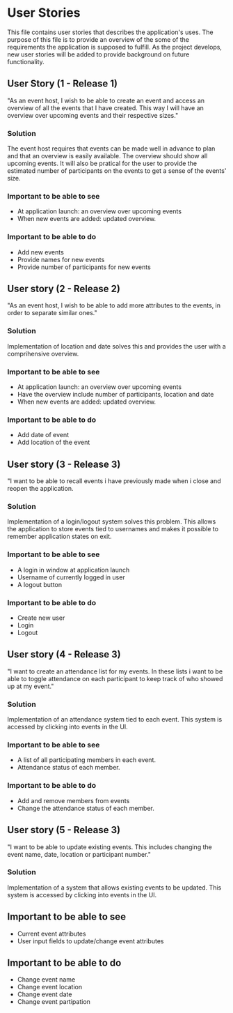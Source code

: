 # User Stories

This file contains user stories that describes the application's uses. The purpose of this file is to provide an overview of the some of the requirements the application is supposed to fulfill. As the project develops, new user stories will be added to provide background on future functionality.  

## User Story (1 - Release 1)

"As an event host, I wish to be able to create an event and access an overview of all the events that I have created. This way I will have an overview over upcoming events and their respective sizes."

### Solution

The event host requires that events can be made well in advance to plan and that an overview is easily available. The overview should show all upcoming events. It will also be pratical for the user to provide the estimated number of participants on the events to get a sense of the events' size.

### Important to be able to see

- At application launch: an overview over upcoming events
- When new events are added: updated overview.

### Important to be able to do

- Add new events
- Provide names for new events
- Provide number of participants for new events

## User story (2 - Release 2)

"As an event host, I wish to be able to add more attributes to the events, in order to separate similar ones."

### Solution

Implementation of location and date solves this and provides the user with a comprihensive overview.

### Important to be able to see

- At application launch: an overview over upcoming events
- Have the overview include number of participants, location and date
- When new events are added: updated overview.

### Important to be able to do

- Add date of event
- Add location of the event

## User story (3 - Release 3)

"I want to be able to recall events i have previously made when i close and reopen the application.

### Solution

Implementation of a login/logout system solves this problem. This allows the application to store events tied to usernames and makes it possible to remember application states on exit.

### Important to be able to see

- A login in window at application launch
- Username of currently logged in user
- A logout button

### Important to be able to do

- Create new user
- Login
- Logout

## User story (4 - Release 3)

"I want to create an attendance list for my events. In these lists i want to be able to toggle attendance on each participant to keep track of who showed up at my event."

### Solution

Implementation of an attendance system tied to each event. This system is accessed by clicking into events in the UI.

### Important to be able to see

- A list of all participating members in each event.
- Attendance status of each member.

### Important to be able to do

- Add and remove members from events
- Change the attendance status of each member.

## User story (5 - Release 3)

"I want to be able to update existing events. This includes changing the event name, date, location or participant number."

### Solution

Implementation of a system that allows existing events to be updated. This system is accessed by clicking into events in the UI.

## Important to be able to see

- Current event attributes
- User input fields to update/change event attributes

## Important to be able to do

- Change event name
- Change event location
- Change event date
- Change event partipation  
